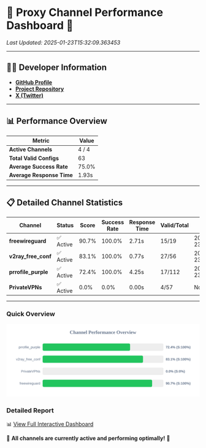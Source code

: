 # 🌟 Proxy Channel Performance Dashboard 🌟

_Last Updated: 2025-01-23T15:32:09.363453_

---

## 👩‍💻 Developer Information

- **[GitHub Profile](https://github.com/4n0nymou3)**  
- **[Project Repository](https://github.com/4n0nymou3/multi-proxy-config-fetcher)**  
- **[X (Twitter)](https://x.com/4n0nymou3)**  

---

## 📊 Performance Overview

| Metric                | Value       |
|-----------------------|-------------|
| **Active Channels**   | 4 / 4       |
| **Total Valid Configs** | 63          |
| **Average Success Rate** | 75.0%      |
| **Average Response Time** | 1.93s       |

---

## 📋 Detailed Channel Statistics

| Channel          | Status     | Score  | Success Rate | Response Time | Valid/Total | Last Success               |
|------------------|------------|--------|--------------|---------------|-------------|----------------------------|
| **freewireguard**  | ✅ Active  | 90.7%  | 100.0% | 2.71s         | 15/19       | 2025-01-23T15:32:09.361384 |
| **v2ray_free_conf**  | ✅ Active  | 83.1%  | 100.0% | 0.77s         | 27/56       | 2025-01-23T15:31:53.494903 |
| **prrofile_purple**  | ✅ Active  | 72.4%  | 100.0% | 4.25s         | 17/112       | 2025-01-23T15:31:52.656371 |
| **PrivateVPNs**  | ✅ Active  | 0.0%  | 0.0% | 0.00s         | 4/57       | None |

---

### Quick Overview
<div align="center">
  <a href="https://raw.githubusercontent.com/nullluser/NullRepo/refs/heads/main/assets/channel_stats_chart.svg">
    <img src="https://raw.githubusercontent.com/nullluser/NullRepo/refs/heads/main/assets/channel_stats_chart.svg" alt="Source Performance Statistics" width="800">
  </a>
</div>

### Detailed Report
📊 [View Full Interactive Dashboard](https://htmlpreview.github.io/?https://github.com/nullluser/NullRepo/blob/main/assets/performance_report.html)

🎉 **All channels are currently active and performing optimally!** 🎉

